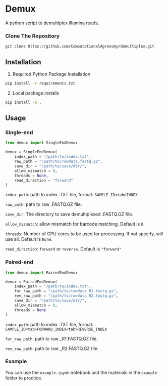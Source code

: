 # Demux
A python script to demultiplex illumina reads.

### Clone The Repository
```
git clone https://github.com/ComputationalAgronomy/demultiplex.git
```

## Installation
1. Required Python Package Installation
```sh
pip install -r requirements.txt
```
2. Local package installs
```sh
pip install -e .
```

## Usage

### Single-end
```python
from demux import SingleEndDemux

demux = SingleEndDemux(
    index_path = "/path/to/index.txt",
    raw_path = "/path/to/rawdata.fastq.gz",
    save_dir = "/path/to/save/dir/",
    allow_mismatch = 0,
    threads = None,
    read_direction = "forward"
)
```
`index_path`: path to index .TXT file, format: `SAMPLE_ID<tab>INDEX`

`raw_path`: path to raw .FASTQ.GZ file.

`save_dir`: The directory to save demultiplexed .FASTQ.GZ file.

`allow_mismatch`: allow mismatch for barcode matching. Default is `0`.

`threads`: Number of CPU cores to be used for processing. If not specify, will use all. Default is `None`.

`read_direction`: `forward` or `reverse`. Default is `"forward"`

### Paired-end
```python
from demux import PairedEndDemux

demux = PairedEndDemux(
    index_path = "/path/to/index.txt",
    for_raw_path = "/path/to/rawdata_R1.fastq.gz",
    rev_raw_path = "/path/to/rawdata_R2.fastq.gz",
    save_dir = "/path/to/save/dir/",
    allow_mismatch = 0,
    threads = None
)
```
`index_path`: path to index .TXT file, format: `SAMPLE_ID<tab>FORWARD_INDEX<tab>REVERSE_INDEX`

`for_raw_path`: path to raw _R1.FASTQ.GZ file.

`rev_raw_path`: path to raw _R2.FASTQ.GZ file.

### Example
You can use the `example.ipynb` notebook and the materials in the `example` folder to practice.